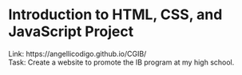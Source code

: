 <h1>Introduction to HTML, CSS, and JavaScript Project</h1>
Link: https://angellicodigo.github.io/CGIB/<br>
Task: Create a website to promote the IB program at my high school.
